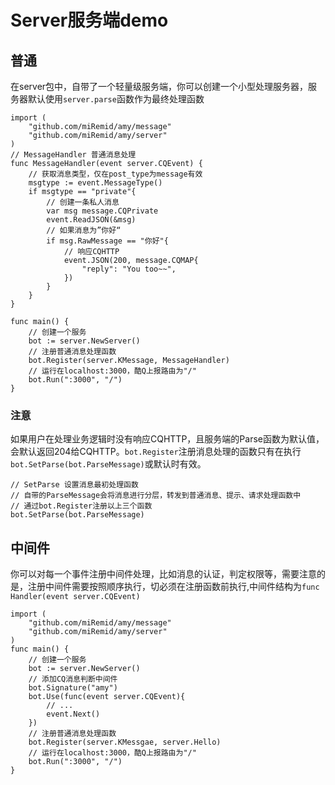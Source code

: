 # Server服务端demo
## 普通
在server包中，自带了一个轻量级服务端，你可以创建一个小型处理服务器，服务器默认使用`server.parse`函数作为最终处理函数
```golang
import (
    "github.com/miRemid/amy/message"
    "github.com/miRemid/amy/server"
)
// MessageHandler 普通消息处理
func MessageHandler(event server.CQEvent) {
    // 获取消息类型，仅在post_type为message有效
    msgtype := event.MessageType()
    if msgtype == "private"{
        // 创建一条私人消息
        var msg message.CQPrivate
        event.ReadJSON(&msg)
        // 如果消息为”你好“
        if msg.RawMessage == "你好"{
            // 响应CQHTTP
            event.JSON(200, message.CQMAP{
                "reply": "You too~~",
            })
        }
    }
}

func main() {
    // 创建一个服务
    bot := server.NewServer()
    // 注册普通消息处理函数
    bot.Register(server.KMessage, MessageHandler)
    // 运行在localhost:3000，酷Q上报路由为"/"
    bot.Run(":3000", "/")
}
```
### 注意
如果用户在处理业务逻辑时没有响应CQHTTP，且服务端的Parse函数为默认值，会默认返回204给CQHTTP。`bot.Register`注册消息处理的函数只有在执行`bot.SetParse(bot.ParseMessage)`或默认时有效。
```golang
// SetParse 设置消息最初处理函数
// 自带的ParseMessage会将消息进行分层，转发到普通消息、提示、请求处理函数中
// 通过bot.Register注册以上三个函数
bot.SetParse(bot.ParseMessage)
```
## 中间件
你可以对每一个事件注册中间件处理，比如消息的认证，判定权限等，需要注意的是，注册中间件需要按照顺序执行，切必须在注册函数前执行,中间件结构为`func Handler(event server.CQEvent)`
```golang
import (
    "github.com/miRemid/amy/message"
    "github.com/miRemid/amy/server"
)
func main() {
    // 创建一个服务
    bot := server.NewServer()
    // 添加CQ消息判断中间件    
    bot.Signature("amy")
    bot.Use(func(event server.CQEvent){
        // ...
        event.Next()
    })
    // 注册普通消息处理函数
    bot.Register(server.KMessgae, server.Hello)
    // 运行在localhost:3000，酷Q上报路由为"/"
    bot.Run(":3000", "/")
}
```